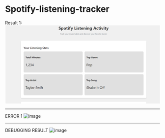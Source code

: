# Spotify-listening-tracker

Result 1:
![alt text](result1.png)

***
ERROR 1
![image](https://github.com/user-attachments/assets/9dde2f4f-4d74-48aa-9342-4aad8e51b3c2)
***
DEBUGGING RESULT
![image](https://github.com/user-attachments/assets/a198fdbd-7965-4a35-9364-55dc461e525d)

